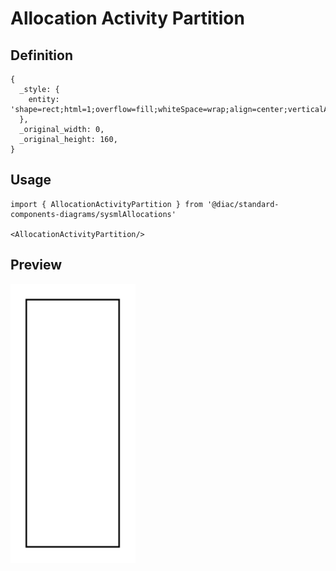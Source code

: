 # Allocation Activity Partition

## Definition

```
{
  _style: { 
    entity: 'shape=rect;html=1;overflow=fill;whiteSpace=wrap;align=center;verticalAlign=top;',
  },
  _original_width: 0,
  _original_height: 160,
}
```

## Usage

```
import { AllocationActivityPartition } from '@diac/standard-components-diagrams/sysmlAllocations'

<AllocationActivityPartition/>
```

## Preview

<img src="./allocation-activity-partition.png" width="200"/>
